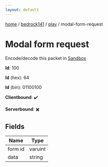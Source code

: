 ```yaml
---
layout: default
---
```


[home](/)  /  [bedrock141](/protocol/bedrock141)  /  [play](/protocol/bedrock141/play)  /  modal-form-request

# Modal form request

Encode/decode this packet in [Sandbox](../../../sandbox/bedrock141#Play.ModalFormRequest)

**Id**: 100

**Id** (hex): 64

**Id** (bin): 01100100

**Clientbound**: ✔️

**Serverbound**: ✖️

## Fields

Name | Type
---|---
form id | varuint
data | string
